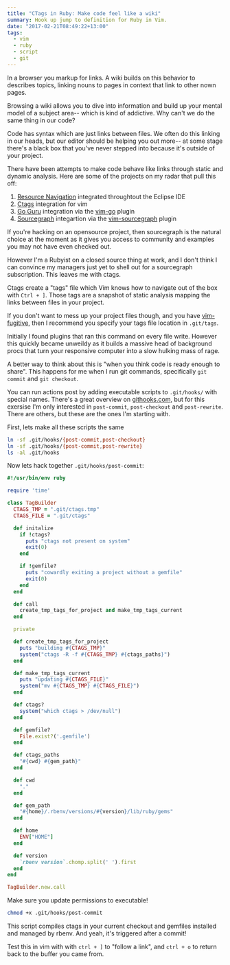 ```yaml
---
title: "CTags in Ruby: Make code feel like a wiki"
summary: Hook up jump to definition for Ruby in Vim.
date: "2017-02-21T08:49:22+13:00"
tags:
  - vim
  - ruby
  - script
  - git
---
```


In a browser you markup for links. A wiki builds on this behavior to describes topics, linking nouns to pages in context that link to other nown pages.

Browsing a wiki allows you to dive into information and build up your mental model of a subject area-- which is kind of addictive. Why can't we do the same thing in our code?

Code has syntax which are just links between files. We often do this linking in our heads, but our editor should be helping you out more-- at some stage there's a black box that you've never stepped into because it's outside of your project.

There have been attempts to make code behave like links through static and dynamic analysis. Here are some of the projects on my radar that pull this off:

1. [Resource Navigation][1.1] integrated throughtout the Eclipse IDE
2. [Ctags][2.1] integration for vim
3. [Go Guru][3.1] integration via the [vim-go][3.2] plugin
4. [Sourcegraph][4.1] integartion via the [vim-sourcegraph][4.2] plugin

If you're hacking on an opensource project, then sourcegraph is the natural choice at the moment as it gives you access to community and examples you may not have even checked out.

However I'm a Rubyist on a closed source thing at work, and I don't think I can convince my managers just yet to shell out for a sourcegraph subscription. This leaves me with ctags.

Ctags create a "tags" file which Vim knows how to navigate out of the box with `Ctrl + ]`. Those tags are a snapshot of static analysis mapping the links between files in your project.

If you don't want to mess up your project files though, and you have [vim-fugitive][5], then I recommend you specify your tags file location in `.git/tags`.

Initially I found plugins that ran this command on every file write. However this quickly became unweildy as it builds a massive head of background procs that turn your responsive computer into a slow hulking mass of rage.

A better way to think about this is "when you think code is ready enough to share". This happens for me when I run git commands, specifically `git commit` and `git checkout`.

You can run actions post by adding executable scripts to `.git/hooks/` with special names. There's a great overview on [githooks.com][6], but for this exersise I'm only interested in `post-commit`, `post-checkout` and `post-rewrite`. There are others, but these are the ones I'm starting with.

First, lets make all these scripts the same
```bash
ln -sf .git/hooks/{post-commit,post-checkout}
ln -sf .git/hooks/{post-commit,post-rewrite}
ls -al .git/hooks
```

Now lets hack together `.git/hooks/post-commit`:
```ruby
#!/usr/bin/env ruby

require 'time'

class TagBuilder
  CTAGS_TMP = ".git/ctags.tmp"
  CTAGS_FILE = ".git/ctags" 

  def initalize
    if !ctags?
      puts "ctags not present on system"
      exit(0)
    end

    if !gemfile?
      puts "cowardly exiting a project without a gemfile"
      exit(0)
    end
  end

  def call
    create_tmp_tags_for_project and make_tmp_tags_current
  end

  private

  def create_tmp_tags_for_project
    puts "building #{CTAGS_TMP}"
    system("ctags -R -f #{CTAGS_TMP} #{ctags_paths}")
  end

  def make_tmp_tags_current
    puts "updating #{CTAGS_FILE}"
    system("mv #{CTAGS_TMP} #{CTAGS_FILE}")
  end

  def ctags?
    system("which ctags > /dev/null")
  end

  def gemfile?
    File.exist?('.gemfile')
  end

  def ctags_paths
    "#{cwd} #{gem_path}"
  end

  def cwd
    "."
  end

  def gem_path
    "#{home}/.rbenv/versions/#{version}/lib/ruby/gems"
  end

  def home
    ENV["HOME"]
  end

  def version
    `rbenv version`.chomp.split(' ').first
  end
end

TagBuilder.new.call
```

Make sure you update permissions to executable!
```bash
chmod +x .git/hooks/post-commit
```

This script compiles ctags in your current checkout and gemfiles installed and managed by rbenv. And yeah, it's triggered after a commit!

Test this in vim with with `ctrl + ]` to "follow a link", and `ctrl + o` to return back to the buffer you came from.

[1.1]: http://help.eclipse.org/neon/topic/org.eclipse.platform.doc.isv/reference/api/org/eclipse/ui/views/navigator/package-summary.html
[2.1]: http://ricostacruz.com/til/navigate-code-with-ctags
[3.1]: https://godoc.org/golang.org/x/tools/cmd/guru
[3.2]: https://github.com/fatih/vim-go
[4.1]: https://sourcegraph.com
[4.2]: https://github.com/lazywei/vim-sourcegraph
[5]: https://github.com/tpope/vim-fugitive
[6]: http://githooks.com/

